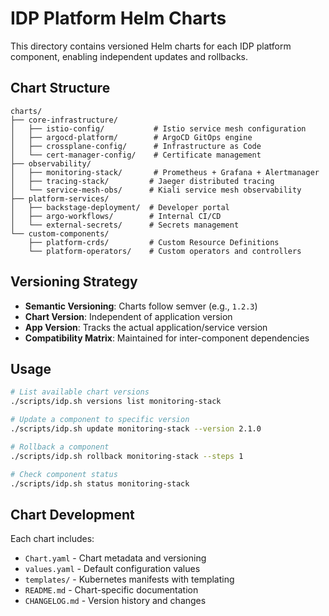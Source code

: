 # IDP Platform Helm Charts

This directory contains versioned Helm charts for each IDP platform component, enabling independent updates and rollbacks.

## Chart Structure

```
charts/
├── core-infrastructure/
│   ├── istio-config/           # Istio service mesh configuration
│   ├── argocd-platform/        # ArgoCD GitOps engine
│   ├── crossplane-config/      # Infrastructure as Code
│   └── cert-manager-config/    # Certificate management
├── observability/
│   ├── monitoring-stack/       # Prometheus + Grafana + Alertmanager
│   ├── tracing-stack/         # Jaeger distributed tracing
│   └── service-mesh-obs/      # Kiali service mesh observability
├── platform-services/
│   ├── backstage-deployment/  # Developer portal
│   ├── argo-workflows/        # Internal CI/CD
│   └── external-secrets/      # Secrets management
└── custom-components/
    ├── platform-crds/         # Custom Resource Definitions
    └── platform-operators/    # Custom operators and controllers
```

## Versioning Strategy

- **Semantic Versioning**: Charts follow semver (e.g., `1.2.3`)
- **Chart Version**: Independent of application version
- **App Version**: Tracks the actual application/service version
- **Compatibility Matrix**: Maintained for inter-component dependencies

## Usage

```bash
# List available chart versions
./scripts/idp.sh versions list monitoring-stack

# Update a component to specific version
./scripts/idp.sh update monitoring-stack --version 2.1.0

# Rollback a component
./scripts/idp.sh rollback monitoring-stack --steps 1

# Check component status
./scripts/idp.sh status monitoring-stack
```

## Chart Development

Each chart includes:
- `Chart.yaml` - Chart metadata and versioning
- `values.yaml` - Default configuration values
- `templates/` - Kubernetes manifests with templating
- `README.md` - Chart-specific documentation
- `CHANGELOG.md` - Version history and changes